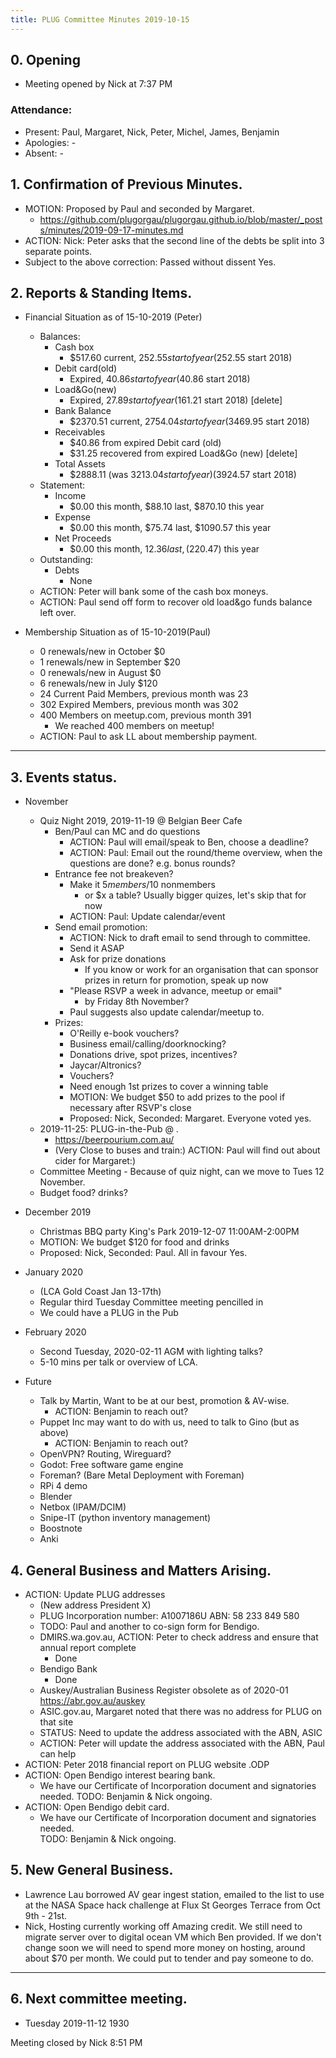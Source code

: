 ```yaml
---
title: PLUG Committee Minutes 2019-10-15
---
```


## 0. Opening
* Meeting opened by Nick at 7:37  PM

### Attendance:
* Present: Paul, Margaret, Nick, Peter, Michel, James, Benjamin
* Apologies: -
* Absent: -

## 1. Confirmation of Previous Minutes.
  * MOTION: Proposed by Paul and seconded by Margaret.
    * https://github.com/plugorgau/plugorgau.github.io/blob/master/_posts/minutes/2019-09-17-minutes.md
  * ACTION: Nick: Peter asks that the second line of the debts be split into 3 separate points.
  * Subject to the above correction: Passed without dissent Yes.

## 2. Reports & Standing Items.
* Financial Situation as of 15-10-2019 (Peter)
  * Balances:
    * Cash box
      * $517.60 current, $252.55 start of year ($252.55 start 2018)
    * Debit card(old)
      * Expired, $40.86 start of year ($40.86  start 2018)
    * Load&Go(new)
      * Expired, $27.89 start of year ($161.21 start 2018) [delete]
    * Bank Balance
      * $2370.51 current, $2754.04 start of year ($3469.95 start 2018)
    * Receivables
      * $40.86 from expired Debit card (old)
      * $31.25 recovered from expired Load&Go (new) [delete]
    * Total Assets
      * $2888.11 (was $3213.04 start of year) ($3924.57 start 2018)
  * Statement:
    * Income
      * $0.00 this month, $88.10 last, $870.10 this year
    * Expense
      * $0.00 this month, $75.74 last, $1090.57 this year
    * Net Proceeds
      * $0.00 this month, $12.36 last, ($220.47) this year
  * Outstanding:
    * Debts
      * None
  * ACTION: Peter will bank some of the cash box moneys.
  * ACTION: Paul send off form to recover old load&go funds balance left over.
  
* Membership Situation as of 15-10-2019(Paul)
  * 0 renewals/new in October $0
  * 1 renewals/new in September $20
  * 0 renewals/new in August $0
  *	6 renewals/new in July $120
  * 24 Current Paid Members, previous month was 23
  * 302 Expired Members, previous month was 302
  * 400 Members on meetup.com, previous month 391
    * We reached 400 members on meetup!
  * ACTION: Paul to ask LL about membership payment.

----
## 3. Events status.
* November
   * Quiz Night 2019, 2019-11-19 @ Belgian Beer Cafe
     * Ben/Paul can MC and do questions
       * ACTION: Paul will email/speak to Ben, choose a deadline?
       * ACTION: Paul: Email out the round/theme overview, when the questions are done? e.g. bonus rounds? 
     * Entrance fee not breakeven?
       * Make it $5 members/$10 nonmembers
         * or $x a table? Usually bigger quizes, let's skip that for now
       * ACTION: Paul: Update calendar/event
     * Send email promotion:
       * ACTION: Nick to draft email to send through to committee.
       * Send it ASAP
       * Ask for prize donations
         * If you know or work for an organisation that can sponsor prizes in return for promotion, speak up now
       * "Please RSVP a week in advance, meetup or email"
         * by Friday 8th November?
       * Paul suggests also update calendar/meetup to.
     * Prizes:
       * O'Reilly e-book vouchers?
       * Business email/calling/doorknocking?
       * Donations drive, spot prizes, incentives?
       * Jaycar/Altronics?
       * Vouchers?
       * Need enough 1st prizes to cover a winning table
       * MOTION: We budget $50 to add prizes to the pool if necessary after RSVP's close
       * Proposed: Nick, Seconded: Margaret. Everyone voted yes.
   * 2019-11-25: PLUG-in-the-Pub @  .
     * https://beerpourium.com.au/
     * (Very Close to buses and train:)
     ACTION: Paul will find out about cider for Margaret:)
   * Committee Meeting - Because of quiz night, can we move to Tues 12 November.
   * Budget food? drinks?
     
* December 2019
   * Christmas BBQ party King's Park 2019-12-07 11:00AM-2:00PM
   * MOTION: We budget $120 for food and drinks
   * Proposed: Nick, Seconded: Paul. All in favour Yes.

* January 2020
  * (LCA Gold Coast Jan 13-17th)
  * Regular third Tuesday Committee meeting pencilled in
  * We could have a PLUG in the Pub
    
* February 2020
  * Second Tuesday, 2020-02-11 AGM with lighting talks?
  * 5-10 mins per talk or overview of LCA.

* Future
   * Talk by Martin, Want to be at our best, promotion & AV-wise.
     * ACTION: Benjamin to reach out?
   * Puppet Inc may want to do with us, need to talk to Gino (but as above)
     * ACTION: Benjamin to reach out?
   * OpenVPN? Routing, Wireguard?
   * Godot: Free software game engine
   * Foreman? (Bare Metal Deployment with Foreman)
   * RPi 4 demo
   * Blender
   * Netbox (IPAM/DCIM)
   * Snipe-IT (python inventory management)
   * Boostnote
   * Anki

## 4. General Business and Matters Arising.
* ACTION: Update PLUG addresses
  * (New address President X)
  * PLUG Incorporation number: A1007186U ABN: 58 233 849 580
  * TODO: Paul and another to co-sign form for Bendigo.
  * DMIRS.wa.gov.au, ACTION: Peter to check address and ensure that annual report complete
    * Done
  * Bendigo Bank
    * Done
  * Auskey/Australian Business Register obsolete as of 2020-01 https://abr.gov.au/auskey
  * ASIC.gov.au, Margaret noted that there was no address for PLUG on that site
  * STATUS: Need to update the address associated with the ABN, ASIC
  * ACTION: Peter will update the address associated with the ABN, Paul can help
* ACTION: Peter 2018 financial report on PLUG website .ODP
* ACTION: Open Bendigo interest bearing bank.
  * We have our Certificate of Incorporation document and signatories needed.
  TODO: Benjamin & Nick ongoing.
* ACTION: Open Bendigo debit card.
  * We have our Certificate of Incorporation document and signatories needed.                  
  TODO: Benjamin & Nick ongoing.

## 5. New General Business.
* Lawrence Lau borrowed AV gear ingest station, emailed to the list to use at the NASA Space hack challenge at Flux St Georges Terrace from Oct 9th - 21st.
* Nick, Hosting currently working off Amazing credit. We still need to migrate server over to digital ocean VM which Ben provided. If we don't change soon we will need to spend more money on hosting, around about $70 per month. We could put to tender and pay someone to do.
 
----
## 6. Next committee meeting.
* Tuesday 2019-11-12 1930 

Meeting closed by Nick 8:51 PM
